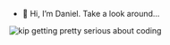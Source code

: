 - 👋 Hi, I’m Daniel. Take a look around...

![kip getting pretty serious about coding](https://camo.githubusercontent.com/ef9db52dad30137e2d19a5eba33891a2e05a84a1264bb6ed3917fc9a6ed9bcfa/68747470733a2f2f7468696e6b722e66722f77702d636f6e74656e742f75706c6f6164732f6769746875622d6d656d652e706e67)


<!---
daniellee862/daniellee862 is a ✨ special ✨ repository because its `README.md` (this file) appears on your GitHub profile.
You can click the Preview link to take a look at your changes.
--->
